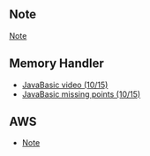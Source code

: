 ## Note
[Note](https://docs.google.com/document/d/1dmeWpjHugi9WvLm0q84Iq_rmPC7H9m1wdqTHKhRCRTA/edit?usp=sharing)


## Memory Handler
- [JavaBasic video (10/15)](https://training-homework.s3.us-east-2.amazonaws.com/Yu_Shi_10_15_2025_JavaBasic.mp4)
- [JavaBasic missing points (10/15)](https://training-homework.s3.us-east-2.amazonaws.com/Yu_Shi_10_15_2025_JavaBasic.pdf)



## AWS
- [Note](https://docs.google.com/document/d/1IaxmFb7eP5oVlOGIoJtJN0g_gbiL1zB4A3SqRiuB-ZA/edit?usp=sharing)
